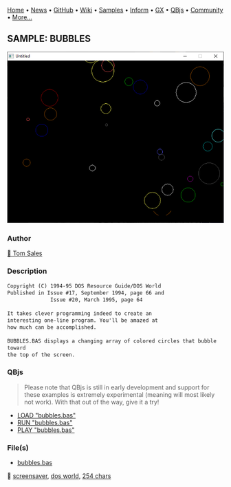 [Home](https://qb64.com) • [News](../../news.md) • [GitHub](https://github.com/QB64Official/qb64) • [Wiki](https://github.com/QB64Official/qb64/wiki) • [Samples](../../samples.md) • [Inform](../../inform.md) • [GX](../../gx.md) • [QBjs](../../qbjs.md) • [Community](../../community.md) • [More...](../../more.md)

## SAMPLE: BUBBLES

![screenshot.png](img/screenshot.png)

### Author

[🐝 Tom Sales](../tom-sales.md) 

### Description

```text
Copyright (C) 1994-95 DOS Resource Guide/DOS World 
Published in Issue #17, September 1994, page 66 and 
              Issue #20, March 1995, page 64 
 
It takes clever programming indeed to create an 
interesting one-line program. You'll be amazed at 
how much can be accomplished.

BUBBLES.BAS displays a changing array of colored circles that bubble toward  
the top of the screen.
```

### QBjs

> Please note that QBjs is still in early development and support for these examples is extremely experimental (meaning will most likely not work). With that out of the way, give it a try!

* [LOAD "bubbles.bas"](https://v6p9d9t4.ssl.hwcdn.net/html/5963335/index.html?src=https://qb64.com/samples/bubbles/src/bubbles.bas)
* [RUN "bubbles.bas"](https://v6p9d9t4.ssl.hwcdn.net/html/5963335/index.html?mode=auto&src=https://qb64.com/samples/bubbles/src/bubbles.bas)
* [PLAY "bubbles.bas"](https://v6p9d9t4.ssl.hwcdn.net/html/5963335/index.html?mode=play&src=https://qb64.com/samples/bubbles/src/bubbles.bas)

### File(s)

* [bubbles.bas](src/bubbles.bas)

🔗 [screensaver](../screensaver.md), [dos world](../dos-world.md), [254 chars](../254-chars.md)
